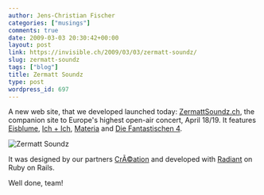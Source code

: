 ```yaml
---
author: Jens-Christian Fischer
categories: ["musings"]
comments: true
date: 2009-03-03 20:30:42+00:00
layout: post
link: https://invisible.ch/2009/03/03/zermatt-soundz/
slug: zermatt-soundz
tags: ["blog"]
title: Zermatt Soundz
type: post
wordpress_id: 697
---
```


A new web site, that we developed launched today: [ZermattSoundz.ch](https://zermattsoundz.ch), the companion site to Europe's highest open-air concert, April 18/19. It features [Eisblume](https://www.eisblume.de/), [Ich + Ich](https://www.ich-und-ich.de/), [Materia](https://www.myspace.com/marteria) and [Die Fantastischen 4](https://www.diefantastischenvier.de/).

![Zermatt Soundz](/wp-content/zermattsoundz.png)

It was designed by our partners [CrÃ©ation](https://creation.ch) and developed with [Radiant](https://radiantcms.org) on Ruby on Rails. 

Well done, team!



